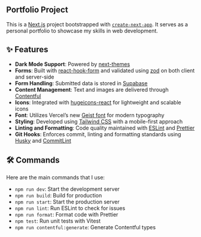 ## Portfolio Project

This is a [Next.js](https://nextjs.org) project bootstrapped with [`create-next-app`](https://nextjs.org/docs/app/api-reference/cli/create-next-app).
It serves as a personal portfolio to showcase my skills in web development.

## ✨ Features

- **Dark Mode Support**: Powered by [next-themes](https://github.com/pacocoursey/next-themes)
- **Forms**: Built with [react-hook-form](https://react-hook-form.com) and validated using [zod](https://zod.dev) on both client and server-side
- **Form Handling**: Submitted data is stored in [Supabase](https://supabase.com)
- **Content Management**: Text and images are delivered through [Contentful](https://contentful.com)
- **Icons**: Integrated with [hugeicons-react](https://hugeicons.com) for lightweight and scalable icons
- **Font**: Utilizes Vercel’s new [Geist font](https://vercel.com/font) for modern typography
- **Styling**: Developed using [Tailwind CSS](https://tailwindcss.com) with a mobile-first approach
- **Linting and Formatting**: Code quality maintained with [ESLint](https://eslint.org) and [Prettier](https://prettier.io)
- **Git Hooks**: Enforces commit, linting and formatting standards using [Husky](https://typicode.github.io/husky) and [CommitLint](https://github.com/conventional-changelog/commitlint/tree/master/%40commitlint/config-conventional)

## 🛠 Commands

Here are the main commands that I use:

- `npm run dev`: Start the development server
- `npm run build`: Build for production
- `npm run start`: Start the production server
- `npm run lint`: Run ESLint to check for issues
- `npm run format`: Format code with Prettier
- `npm test`: Run unit tests with Vitest
- `npm run contentful:generate`: Generate Contentful types
